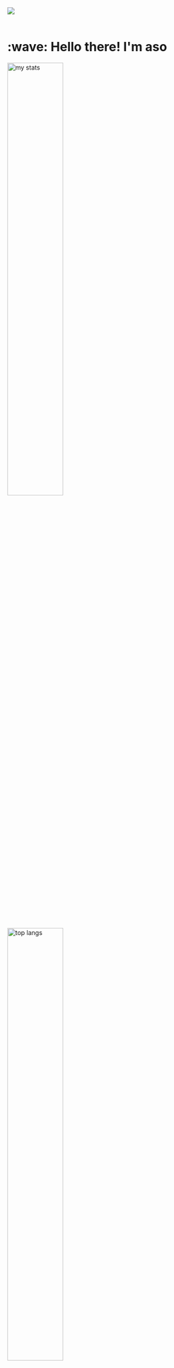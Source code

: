 <img src="https://github.com/Anmol-Baranwal/Cool-GIFs-For-GitHub/assets/74038190/d48893bd-0757-481c-8d7e-ba3e163feae7" />
<br><br>

<h1 align="left" id="macropower-title">:wave: Hello there! I'm aso</h1>
  <img alt="my stats" width="50%" src="https://github-readme-stats.vercel.app/api?username=aso-off&show_icons=true&theme=dracula"/>
  <img alt="top langs" width="50%" src="https://github-readme-stats.vercel.app/api/top-langs/?username=aso-off&layout=compact&theme=dracula"/>

## Info:
```ruby
CONST aso =
{
  pronouns: "He" | "him",
  use-tool: ["Visual_Studio", "JetBrains Family"],
  backend: ["Java", "Python"],
  frontend: ["HTML", "CSS", "JavaScript", "React", "VUE"],
  database: ["MySQL"],
  learning：["C++", "TypeScript", "NodeJS", "NextJS"],
  goal: "unknown"
}
```
<!--START_SECTION:waka-->
![Code Time](http://img.shields.io/badge/Code%20Time-38%20hrs%207%20mins-blue)

![Profile Views](http://img.shields.io/badge/Profile%20Views-1623-blue)

**I'm a Night 🦉** 

```text
🌞 Morning                15 commits          ██░░░░░░░░░░░░░░░░░░░░░░░   08.52 % 
🌆 Daytime                57 commits          ████████░░░░░░░░░░░░░░░░░   32.39 % 
🌃 Evening                100 commits         ██████████████░░░░░░░░░░░   56.82 % 
🌙 Night                  4 commits           █░░░░░░░░░░░░░░░░░░░░░░░░   02.27 % 
```


📊 **This Week I Spent My Time On** 

```text
💬 Programming Languages: 
JavaScript               8 mins              ████████░░░░░░░░░░░░░░░░░   30.39 % 
Image (svg)              7 mins              ███████░░░░░░░░░░░░░░░░░░   27.71 % 
Git                      6 mins              ██████░░░░░░░░░░░░░░░░░░░   22.71 % 
CSS                      2 mins              ███░░░░░░░░░░░░░░░░░░░░░░   10.12 % 
Java                     1 min               █░░░░░░░░░░░░░░░░░░░░░░░░   04.19 % 

🔥 Editors: 
VS Code                  12 mins             ████████████░░░░░░░░░░░░░   48.15 % 
PyCharm                  7 mins              ███████░░░░░░░░░░░░░░░░░░   29.01 % 
WebStorm                 4 mins              ████░░░░░░░░░░░░░░░░░░░░░   15.06 % 
Intellijidea             1 min               █░░░░░░░░░░░░░░░░░░░░░░░░   04.19 % 
Android Studio           0 secs              █░░░░░░░░░░░░░░░░░░░░░░░░   03.60 % 
```


 Last Updated on 24/03/2024 UTC
<!--END_SECTION:waka-->


## Codewars:

![codewars](https://www.codewars.com/users/aso_off/badges/large)

<h2 align="left">Languages-Frameworks-Tools: </h2>
<br/>
<div align="center">
<img src="https://skillicons.dev/icons?i=java,python,javascript,typescript&theme=dark" /><br>
  <img src="https://skillicons.dev/icons?i=html,css,react,vue,bootstrap,nodejs,nextjs,mysql&theme=dark" /><br>
  <img src="https://skillicons.dev/icons?i=vscode,idea,webstorm,git,figma,ps&theme=dark" /><br>
</div>
